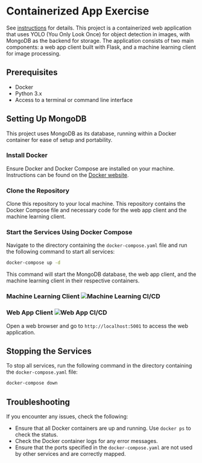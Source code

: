 # Containerized App Exercise

See [instructions](./instructions.md) for details. This project is a containerized web application that uses YOLO (You Only Look Once) for object detection in images, with MongoDB as the backend for storage. The application consists of two main components: a web app client built with Flask, and a machine learning client for image processing.

## Prerequisites

- Docker
- Python 3.x
- Access to a terminal or command line interface

## Setting Up MongoDB

This project uses MongoDB as its database, running within a Docker container for ease of setup and portability.

### Install Docker

Ensure Docker and Docker Compose are installed on your machine. Instructions can be found on the [Docker website](https://www.docker.com/products/docker-desktop).

### Clone the Repository

Clone this repository to your local machine. This repository contains the Docker Compose file and necessary code for the web app client and the machine learning client.

### Start the Services Using Docker Compose

Navigate to the directory containing the `docker-compose.yaml` file and run the following command to start all services:

```bash
docker-compose up -d
```

This command will start the MongoDB database, the web app client, and the machine learning client in their respective containers.

### Machine Learning Client ![Machine Learning CI/CD](https://github.com/software-students-fall2023/4-containerized-app-exercise-teamdominator/actions/workflows/machinelearningCI-CD.yaml/badge.svg)


### Web App Client ![Web App CI/CD](https://github.com/software-students-fall2023/4-containerized-app-exercise-teamdominator/actions/workflows/webappCI-CD.yaml/badge.svg)

Open a web browser and go to `http://localhost:5001` to access the web application.

## Stopping the Services

To stop all services, run the following command in the directory containing the `docker-compose.yaml` file:

```bash
docker-compose down
```

## Troubleshooting

If you encounter any issues, check the following:

- Ensure that all Docker containers are up and running. Use `docker ps` to check the status.
- Check the Docker container logs for any error messages.
- Ensure that the ports specified in the `docker-compose.yaml` are not used by other services and are correctly mapped.
